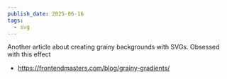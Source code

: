 ```yaml
---
publish_date: 2025-06-16
tags:
  - svg
---
```


  
  Another article about creating grainy backgrounds with SVGs. Obsessed with this effect 
  - https://frontendmasters.com/blog/grainy-gradients/

